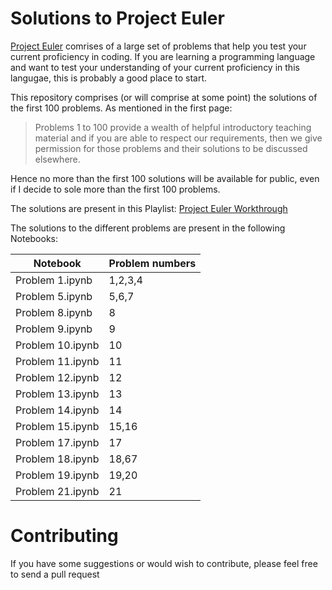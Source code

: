 # Solutions to Project Euler

[Project Euler](https://projecteuler.net/) comrises of a large set of problems that help you test your
current proficiency in coding. If you are learning a programming language and want to test your understanding
of your current proficiency in this langugae, this is probably a good place to start.

This repository comprises (or will comprise at some point) the solutions of the first 100 problems. As mentioned
in the first page:

> Problems 1 to 100 provide a wealth of helpful introductory teaching material and if you 
> are able to respect our requirements, then we give permission for those problems and their 
> solutions to be discussed elsewhere.

Hence no more than the first 100 solutions will be available for public, even if I decide to sole more than
the first 100 problems.

The solutions are present in this Playlist: [Project Euler Workthrough](https://www.youtube.com/watch?v=KqlKxneW-M4&list=PLsI3FQqvQeJKRflgU-VjhKgQ_idef2clg)

The solutions to the different problems are present in the following Notebooks:

| Notebook            |  Problem numbers |
|---------------------|------------------|
| Problem 1.ipynb     |   1,2,3,4        |
| Problem 5.ipynb     |   5,6,7          |
| Problem 8.ipynb     |   8              |
| Problem 9.ipynb     |   9              |
| Problem 10.ipynb    |   10             |
| Problem 11.ipynb    |   11             |
| Problem 12.ipynb    |   12             |
| Problem 13.ipynb    |   13             |
| Problem 14.ipynb    |   14             |
| Problem 15.ipynb    |   15,16          |
| Problem 17.ipynb    |   17             |
| Problem 18.ipynb    |   18,67          |
| Problem 19.ipynb    |   19,20          |
| Problem 21.ipynb    |   21             |

# Contributing

If you have some suggestions or would wish to contribute, please feel free to send a pull request